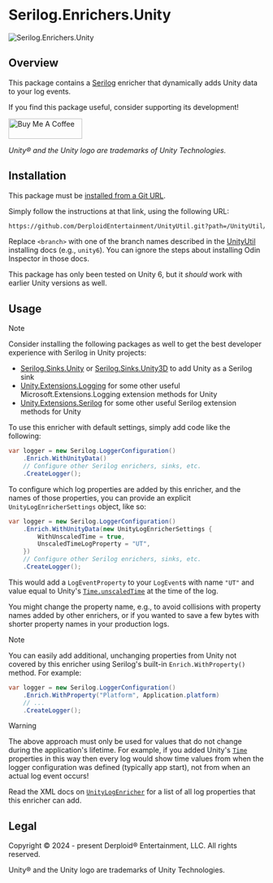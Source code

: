 # Serilog.Enrichers.Unity

![Serilog.Enrichers.Unity](../../../docs-assets/serilog-enrichers.png)

## Overview

This package contains a [Serilog](https://serilog.net/) enricher that dynamically adds Unity data to your log events.

If you find this package useful, consider supporting its development!

<a href="https://www.buymeacoffee.com/shundra882n" target="_blank"><img src="https://cdn.buymeacoffee.com/buttons/v2/default-yellow.png" alt="Buy Me A Coffee" style="height: 40px !important;width: 145px !important;" ></a>

_Unity® and the Unity logo are trademarks of Unity Technologies._

## Installation

This package must be [installed from a Git URL](https://docs.unity3d.com/Manual/upm-ui-giturl.html).

Simply follow the instructions at that link, using the following URL:

```txt
https://github.com/DerploidEntertainment/UnityUtil.git?path=/UnityUtil/Assets/Serilog.Enrichers.Unity#<branch>
```

Replace `<branch>` with one of the branch names described in the [UnityUtil](../../../../README.md#installing) installing docs (e.g., `unity6`).
You can ignore the steps about installing Odin Inspector in those docs.

This package has only been tested on Unity 6, but it _should_ work with earlier Unity versions as well.

## Usage

> [!NOTE]
> Consider installing the following packages as well to get the best developer experience with Serilog in Unity projects:
>
> - [Serilog.Sinks.Unity](../Serilog.Sinks.Unity/README.md) or [Serilog.Sinks.Unity3D](https://github.com/KuraiAndras/Serilog.Sinks.Unity3D) to add Unity as a Serilog sink
> - [Unity.Extensions.Logging](../Unity.Extensions.Logging/README.md) for some other useful Microsoft.Extensions.Logging extension methods for Unity
> - [Unity.Extensions.Serilog](../Unity.Extensions.Serilog/README.md) for some other useful Serilog extension methods for Unity

To use this enricher with default settings, simply add code like the following:

```cs
var logger = new Serilog.LoggerConfiguration()
    .Enrich.WithUnityData()
    // Configure other Serilog enrichers, sinks, etc.
    .CreateLogger();
```

To configure which log properties are added by this enricher, and the names of those properties,
you can provide an explicit `UnityLogEnricherSettings` object, like so:

```cs
var logger = new Serilog.LoggerConfiguration()
    .Enrich.WithUnityData(new UnityLogEnricherSettings {
        WithUnscaledTime = true,
        UnscaledTimeLogProperty = "UT",
    })
    // Configure other Serilog enrichers, sinks, etc.
    .CreateLogger();
```

This would add a `LogEventProperty` to your `LogEvent`s with name `"UT"`
and value equal to Unity's [`Time.unscaledTime`](https://docs.unity3d.com/ScriptReference/Time-unscaledTime.html) at the time of the log.

You might change the property name, e.g., to avoid collisions with property names added by other enrichers,
or if you wanted to save a few bytes with shorter property names in your production logs.

> [!NOTE]
> You can easily add additional, unchanging properties from Unity not covered by this enricher
> using Serilog's built-in `Enrich.WithProperty()` method. For example:

```cs
var logger = new Serilog.LoggerConfiguration()
    .Enrich.WithProperty("Platform", Application.platform)
    // ...
    .CreateLogger();
```

> [!WARNING]
> The above approach must only be used for values that do not change during the application's lifetime.
> For example, if you added Unity's [`Time`](https://docs.unity3d.com/ScriptReference/Time.html) properties
> in this way then every log would show time values from when the logger configuration was defined (typically app start),
> not from when an actual log event occurs!

Read the XML docs on [`UnityLogEnricher`](../../../../src/Logging/Serilog.Enrichers.Unity/UnityLogEnricher.cs) for a list of all log properties
that this enricher can add.

## Legal

Copyright © 2024 - present Derploid® Entertainment, LLC. All rights reserved.

Unity® and the Unity logo are trademarks of Unity Technologies.
